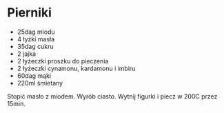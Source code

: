 # Pierniki

- 25dag miodu
- 4 łyżki masła
- 35dag cukru
- 2 jajka
- 2 łyżeczki proszku do pieczenia
- 2 łyżeczki cynamonu, kardamonu i imbiru
- 60dag mąki
- 220ml śmietany

Stopić masło z miodem. Wyrób ciasto. Wytnij figurki i piecz w 200C przez 15min.